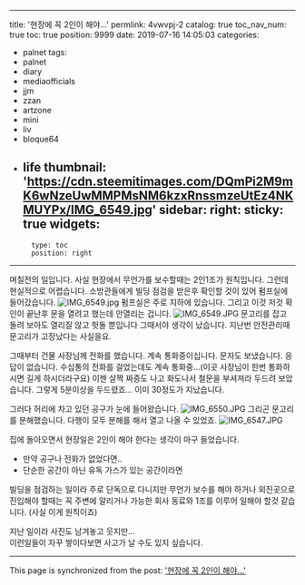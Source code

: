 
---
title: '현장에 꼭 2인이 해야...'
permlink: 4vwvpj-2
catalog: true
toc_nav_num: true
toc: true
position: 9999
date: 2019-07-16 14:05:03
categories:
- palnet
tags:
- palnet
- diary
- mediaofficials
- jjm
- zzan
- artzone
- mini
- liv
- bloque64
- life
thumbnail: 'https://cdn.steemitimages.com/DQmPi2M9mK6wNzeUwMMPMsNM6kzxRnssmzeUtEz4NKMUYPx/IMG_6549.jpg'
sidebar:
    right:
        sticky: true
widgets:
    -
        type: toc
        position: right
---


며칠전의 일입니다. 
사실 현장에서 무언가를 보수할때는 2인1조가 원칙입니다. 
그런데 현실적으로 어렵습니다. 
소방관들에게 빌딩 점검을 받은후 확인할 것이 있어 펌프실에 들어갔습니다. 
![IMG_6549.jpg](https://cdn.steemitimages.com/DQmPi2M9mK6wNzeUwMMPMsNM6kzxRnssmzeUtEz4NKMUYPx/IMG_6549.jpg)
펌프실은 주로 지하에 있습니다. 그리고 이것 저것 확인이 끝난후 문을 열려고 했는데 안열리는 겁니다. 
![IMG_6549.JPG](https://cdn.steemitimages.com/DQmTVtjS38c95owWugqCitfPr7ATp3AB5f2FVCSLNuq857g/IMG_6549.JPG)
문고리를 잡고 돌려 보아도 열리질 않고 헛돌 뿐입니다  그때서야 생각이 났습니다. 지난번 안전관리때 문고리가 고장났다는 사실을요. 

그때부터 건물 사장님께 전화를 했습니다. 계속 통화중이십니다. 문자도 보냈습니다. 응답이 없습니다. 
수십통의 전화를 걸었는데도 계속 통화중...(이곳 사장님이 한번 통화하시면 길게 하시더라구요)
이젠 살짝 짜증도 나고 화도나서 철문을 부셔져라 두드려 보았습니다. 그렇게 5분이상을 두드렸죠...
이미 30정도가 지났습니다. 

그러다 허리에 차고 있던 공구가 눈에 들어왔습니다. 
![IMG_6550.JPG](https://cdn.steemitimages.com/DQmcvoquKPsQgUDafB7zagqZ1WVmbwLx1Poe1exgAUKMQPh/IMG_6550.JPG)
그리곤 문고리를 분해했습니다. 다행이 모두 분해를 해서 열고 나올 수 있었죠.
![IMG_6547.JPG](https://cdn.steemitimages.com/DQmXYZx1sUr5iVS1j2ovoEesYnNB1QXF3tjyGi6AKRtPcAh/IMG_6547.JPG)

 집에 돌아오면서 현장일은 2인이 해야 한다는 생각이 마구 들었습니다. 
- 만약 공구나 전화가 없었다면..
- 단순한 공간이 아닌 유독 가스가 있는 공간이라면

빌딩을 점검하는 일이라 주로 단독으로 다니지만 무언가 보수를 해야 하거나 외진곳으로 진입해야 할때는 꼭 주변에 알리거나 가능한 회사 동료와 1조를 이루어 일해야 할것 같습니다. (사실 이게 원칙이죠)

지난 일이라 사진도 남겨놓고 웃지만...  
이런일들이 자꾸 쌓이다보면 사고가 날 수도 있지 싶습니다.

- - -

This page is synchronized from the post: ['현장에 꼭 2인이 해야...'](https://steemit.com/@kingbit/4vwvpj-2)
